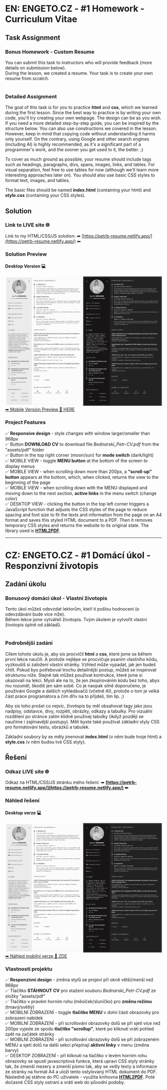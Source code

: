 # EN: ENGETO.CZ - #1 Homework - Curriculum Vitae

## Task Assignment
### Bonus Homework - Custom Resume

You can submit this task to instructors who will provide feedback (more details on submission below).<br>
During the lesson, we created a resume. Your task is to create your own resume from scratch. <br><br>

### Detailed Assignment
The goal of this task is for you to practice <b>html</b> and <b>css</b>, which we learned during the first lesson. Since the best way to practice is by writing your own code, you'll try creating your own webpage. The design can be as you wish. If you need a more detailed step-by-step guide, you can be inspired by the structure below. You can also use constructions we covered in the lesson. However, keep in mind that copying code without understanding it harms only yourself. On the contrary, using Google and other search engines (including AI) is highly recommended, as it's a significant part of a programmer's work, and the sooner you get used to it, the better. ;)

To cover as much ground as possible, your resume should include tags such as headings, paragraphs, divs, spans, images, links, and tables. For visual separation, feel free to use tables for now (although we'll learn more interesting approaches later on). You should also use basic CSS styles to format text, images, and tables.

The basic files should be named <b>index.html</b> (containing your html) and <b>style.css</b> (containing your CSS styles).

## Solution

### Link to LIVE site 🌐
Link to my HTML/CSS/JS solution: ➡ [https://petrb-resume.netlify.app/](https://petrb-resume.netlify.app/) ⬅

### Solution Preview
#### Desktop Version 💻
<img src="assets/img/site-preview-desktop.png" alt="Preview of DESKTOP version light/dark mode">
<a href="assets/img/site-preview-mobile.png" alt="Preview of MOBILE version light/dark mode">➡ Mobile Version Preview 📲 HERE</a>

### Project Features
✅ <b>Responsive design</b> - style changes with window larger/smaller than 968px<br>
✅ Button <b>DOWNLOAD CV</b> to download file <i>Bednarski_Petr-CV.pdf</i> from the "assets/pdf" folder<br>
✅ Button in the top right corner (moon/sun) for <b>mode switch</b> (dark/light)<br>
✅ MOBILE VIEW - toggle <b>MENU button</b> at the bottom of the screen to display menus<br>
✅ MOBILE VIEW - when scrolling down more than 200px, a <b>"scroll-up" button</b> appears at the bottom, which, when clicked, returns the view to the beginning of the page<br>
✅ MOBILE VIEW - when scrolling down with the MENU displayed and moving down to the next section, <b>active links</b> in the menu switch (change color)<br>
✅ DESKTOP VIEW - clicking the button in the top left corner triggers a JavaScript function that adjusts the CSS styles of the page to reduce spacing and font size to fit the texts and information from the page on an A4 format and saves this styled HTML document to a PDF. Then it removes temporary CSS styles and returns the website to its original state. The library used is <b>[HTML2PDF](https://ekoopmans.github.io/html2pdf.js/)</b>.<br>

<hr>

# CZ: ENGETO.CZ - #1 Domácí úkol - Responzivní životopis

## Zadání úkolu
### Bonusový domáci úkol - Vlastní životopis

Tento úkol můžeš odevzdat lektorům, kteří ti pošlou hodnocení (o odevzdávání bude více níže).<br>
Během lekce jsme vytvářeli životopis. Tvým úkolem je vytvořit vlastní životopis úplně od základů. <br><br>

### Podrobnější zadání
Cílem tohoto úkolu je, aby sis procvičil <b>html</b> a <b>css</b>, které jsme se během první lekce naučili. A protože nejlépe se procvičuje psaním vlastního kódu, vyzkoušíš si založení vlastní stránky. Vzhled může vypadat, jak jen budeš chtít. Pokud bys potřeboval trochu detailnější postup, můžeš se inspirovat strukturou níže. Stejně tak můžeš používat kontrukce, které jsme si ukazovali na lekci. Mysli ale na to, že jen zkopírováním kódu bez toho, abys mu rozuměl, škodíš jen sám sobě. Co je naopak silně doporučeno, je používání Google a dalších vyhledávačů (včetně AI), protože o tom je velká část práce programátora a čím dřív na to přijdeš, tím líp. ;)

Aby sis toho prošel co nejvíc, životopis by měl obsahovat tagy jako jsou nadpisy, odstavce, divy, rozpětí, obrázky, odkazy a tabulky. Pro vizuální rozdělení po stránce zatím klidně používej tabulky (ikdyž později se naučíme i zajímavější postupy). Měli byste také používat základní styly CSS pro formátování textu, obrázků a tabulek.

Základní soubory by se měly jmenovat <b>index.html</b> (v něm bude tvoje html) a <b>style.css</b> (v něm budou tvé CSS styly).

## Řešení

### Odkaz LIVE site 🌐
Odkaz na HTML/CSS/JS stránku mého řešení: ➡ <b> [https://petrb-resume.netlify.app/](https://petrb-resume.netlify.app/) ⬅ </b>

### Náhled řešení
#### Desktop verze 💻
<img src="assets/img/site-preview-desktop.png" alt="Náhled DESKTOP verze stránky light/dark režim">
<a href="assets/img/site-preview-mobile.png" alt="Náhled MOBILE verze stránky light/dark režim">➡ Náhled mobilní verze 📲 ZDE</a>



### Vlastnosti projektu
✅ <b>Responzivní design</b> - změna stylů se projeví při okně větší/menší než 968px<br>
✅ Tlačítko <b>STÁHNOUT CV</b> pro stažení souboru <i>Bednarski_Petr-CV.pdf</i> ze složky "assets/pdf"<br>
✅ Tlačítko v pravém horním rohu (měsíček/sluníčko) pro <b>změnu režimu</b> (tmavý/světlý)<br>
✅ MOBILNÍ ZOBRAZENÍ - toggle <b>tlačítko MENU</b> v dolní části obrazovky pro zobrazení nabídek<br>
✅ MOBILNÍ ZOBRAZENÍ - při scrollování obrazovky dolů se při sjetí více než 200px vyjede ze spodu <b>tlačítko "scrollup"</b>, které po kliknutí vrátí pohled zpět na začátek stránky<br>
✅ MOBILNÍ ZOBRAZENÍ - při scrollování obrazovky dolů se při zobrazeném MENU a sjetí dolů na další sekci přepínají <b>aktivní linky</b> v menu (změna barvy)<br>
✅ DESKTOP ZOBRAZENÍ - při kliknutí na tlačítko v levém horním rohu obrazovky se spustí javascriptová funkce, která upraví CSS styly stránky tak, že zmenší mezery a zmenší písmo tak, aby se vešly texty a informace ze stránky na formát A4 a uloží tento ostylovaný HTML dokument do PDF. Následně jej stáhne do PC uživatele - využita knihovna <b>[HTML2PDF](https://ekoopmans.github.io/html2pdf.js/)</b>. Poté dočasné CSS styly ostraní a vrátí web do původní podoby.<br>

